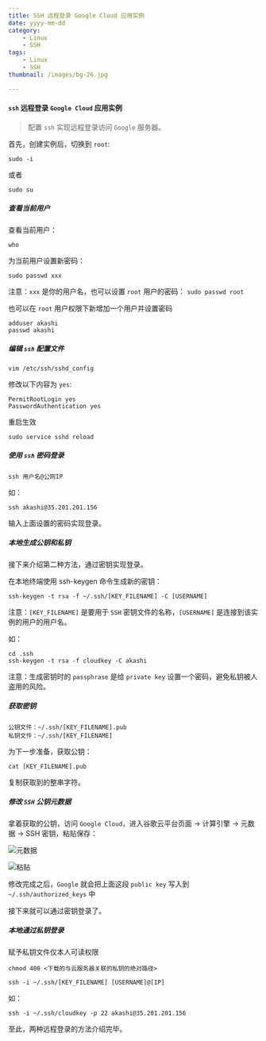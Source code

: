 ```yaml
---
title: SSH 远程登录 Google Cloud 应用实例
date: yyyy-mm-dd
category:
    - Linux
    - SSH
tags:
    - Linux
    - SSH
thumbnail: /images/bg-26.jpg

---
```


#### `ssh` 远程登录 `Google Cloud` 应用实例

> 配置 `ssh` 实现远程登录访问 `Google` 服务器。

<!-- more -->

首先，创建实例后，切换到 `root`:

```shell
sudo -i
```

或者

```shell
sudo su
```

##### 查看当前用户

查看当前用户：

```shell
who
```

为当前用户设置新密码：

```shell
sudo passwd xxx
```

注意：`xxx` 是你的用户名，也可以设置 `root` 用户的密码： `sudo passwd root`

也可以在 `root` 用户权限下新增加一个用户并设置密码

```shell
adduser akashi
passwd akashi
```

##### 编辑 `ssh` 配置文件

```shell
vim /etc/ssh/sshd_config
```

修改以下内容为 `yes`:

```shell
PermitRootLogin yes
PasswordAuthentication yes
```

重启生效

```shell
sudo service sshd reload
```

##### 使用 `ssh` 密码登录

```shell
ssh 用户名@公网IP
```

如：

```shell
ssh akashi@35.201.201.156
```

输入上面设置的密码实现登录。

##### 本地生成公钥和私钥

接下来介绍第二种方法，通过密钥实现登录。

在本地终端使用 ssh-keygen 命令生成新的密钥：

```shell
ssh-keygen -t rsa -f ~/.ssh/[KEY_FILENAME] -C [USERNAME]
```

注意：`[KEY_FILENAME]` 是要用于 `SSH` 密钥文件的名称，`[USERNAME]` 是连接到该实例的用户的用户名。

如：

```shell
cd .ssh
ssh-keygen -t rsa -f cloudkey -C akashi
```

注意：生成密钥时的 `passphrase` 是给 `private key` 设置一个密码，避免私钥被人盗用的风险。

##### 获取密钥

```shell
公钥文件：~/.ssh/[KEY_FILENAME].pub
私钥文件：~/.ssh/[KEY_FILENAME]
```

为下一步准备，获取公钥：

```shell
cat [KEY_FILENAME].pub
```

复制获取到的整串字符。

##### 修改 `SSH` 公钥元数据

拿着获取的公钥，访问 `Google Cloud`，进入谷歌云平台页面 -> 计算引擎 -> 元数据 -> SSH 密钥，粘贴保存：

![元数据](http://images.akashi.org.cn/FljhalIw4XFbIq642iCzH1jr3kz0)

![粘贴](http://images.akashi.org.cn/FoxFEbJNY-H_FAX1BWA1wtaOxyDy)

修改完成之后，`Google` 就会把上面这段 `public key` 写入到 `~/.ssh/authorized_keys` 中

接下来就可以通过密钥登录了。

##### 本地通过私钥登录

赋予私钥文件仅本人可读权限

```shell
chmod 400 <下载的与云服务器关联的私钥的绝对路径>
```

```shell
ssh -i ~/.ssh/[KEY_FILENAME] [USERNAME]@[IP]
```

如：

```shell
ssh -i ~/.ssh/cloudkey -p 22 akashi@35.201.201.156
```

至此，两种远程登录的方法介绍完毕。

